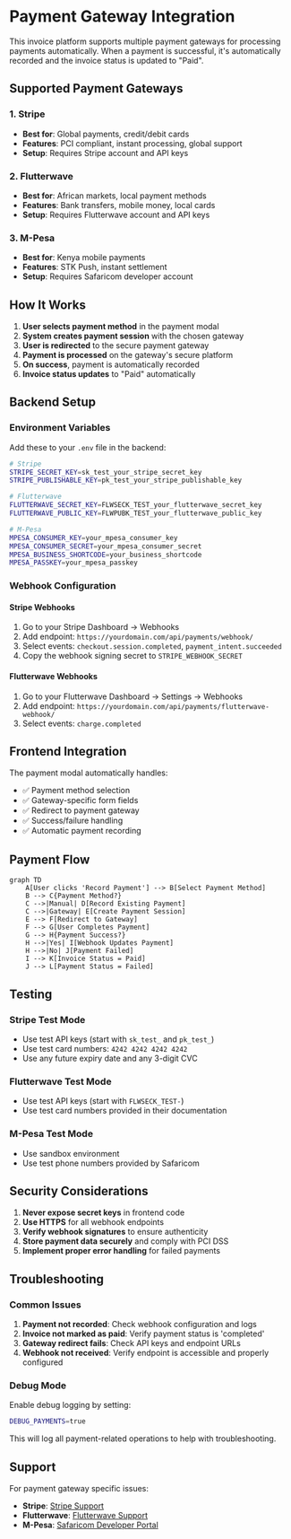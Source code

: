# Payment Gateway Integration

This invoice platform supports multiple payment gateways for processing payments automatically. When a payment is successful, it's automatically recorded and the invoice status is updated to "Paid".

## Supported Payment Gateways

### 1. Stripe
- **Best for**: Global payments, credit/debit cards
- **Features**: PCI compliant, instant processing, global support
- **Setup**: Requires Stripe account and API keys

### 2. Flutterwave
- **Best for**: African markets, local payment methods
- **Features**: Bank transfers, mobile money, local cards
- **Setup**: Requires Flutterwave account and API keys

### 3. M-Pesa
- **Best for**: Kenya mobile payments
- **Features**: STK Push, instant settlement
- **Setup**: Requires Safaricom developer account

## How It Works

1. **User selects payment method** in the payment modal
2. **System creates payment session** with the chosen gateway
3. **User is redirected** to the secure payment gateway
4. **Payment is processed** on the gateway's secure platform
5. **On success**, payment is automatically recorded
6. **Invoice status updates** to "Paid" automatically

## Backend Setup

### Environment Variables

Add these to your `.env` file in the backend:

```bash
# Stripe
STRIPE_SECRET_KEY=sk_test_your_stripe_secret_key
STRIPE_PUBLISHABLE_KEY=pk_test_your_stripe_publishable_key

# Flutterwave
FLUTTERWAVE_SECRET_KEY=FLWSECK_TEST_your_flutterwave_secret_key
FLUTTERWAVE_PUBLIC_KEY=FLWPUBK_TEST_your_flutterwave_public_key

# M-Pesa
MPESA_CONSUMER_KEY=your_mpesa_consumer_key
MPESA_CONSUMER_SECRET=your_mpesa_consumer_secret
MPESA_BUSINESS_SHORTCODE=your_business_shortcode
MPESA_PASSKEY=your_mpesa_passkey
```

### Webhook Configuration

#### Stripe Webhooks
1. Go to your Stripe Dashboard → Webhooks
2. Add endpoint: `https://yourdomain.com/api/payments/webhook/`
3. Select events: `checkout.session.completed`, `payment_intent.succeeded`
4. Copy the webhook signing secret to `STRIPE_WEBHOOK_SECRET`

#### Flutterwave Webhooks
1. Go to your Flutterwave Dashboard → Settings → Webhooks
2. Add endpoint: `https://yourdomain.com/api/payments/flutterwave-webhook/`
3. Select events: `charge.completed`

## Frontend Integration

The payment modal automatically handles:
- ✅ Payment method selection
- ✅ Gateway-specific form fields
- ✅ Redirect to payment gateway
- ✅ Success/failure handling
- ✅ Automatic payment recording

## Payment Flow

```mermaid
graph TD
    A[User clicks 'Record Payment'] --> B[Select Payment Method]
    B --> C{Payment Method?}
    C -->|Manual| D[Record Existing Payment]
    C -->|Gateway| E[Create Payment Session]
    E --> F[Redirect to Gateway]
    F --> G[User Completes Payment]
    G --> H{Payment Success?}
    H -->|Yes| I[Webhook Updates Payment]
    H -->|No| J[Payment Failed]
    I --> K[Invoice Status = Paid]
    J --> L[Payment Status = Failed]
```

## Testing

### Stripe Test Mode
- Use test API keys (start with `sk_test_` and `pk_test_`)
- Use test card numbers: `4242 4242 4242 4242`
- Use any future expiry date and any 3-digit CVC

### Flutterwave Test Mode
- Use test API keys (start with `FLWSECK_TEST-`)
- Use test card numbers provided in their documentation

### M-Pesa Test Mode
- Use sandbox environment
- Use test phone numbers provided by Safaricom

## Security Considerations

1. **Never expose secret keys** in frontend code
2. **Use HTTPS** for all webhook endpoints
3. **Verify webhook signatures** to ensure authenticity
4. **Store payment data securely** and comply with PCI DSS
5. **Implement proper error handling** for failed payments

## Troubleshooting

### Common Issues

1. **Payment not recorded**: Check webhook configuration and logs
2. **Invoice not marked as paid**: Verify payment status is 'completed'
3. **Gateway redirect fails**: Check API keys and endpoint URLs
4. **Webhook not received**: Verify endpoint is accessible and properly configured

### Debug Mode

Enable debug logging by setting:
```bash
DEBUG_PAYMENTS=true
```

This will log all payment-related operations to help with troubleshooting.

## Support

For payment gateway specific issues:
- **Stripe**: [Stripe Support](https://support.stripe.com/)
- **Flutterwave**: [Flutterwave Support](https://support.flutterwave.com/)
- **M-Pesa**: [Safaricom Developer Portal](https://developer.safaricom.co.ke/)

